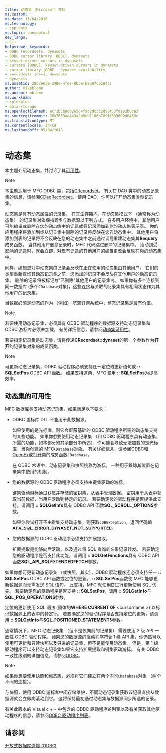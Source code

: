 ```yaml
---
title: 动态集 |Microsoft 文档
ms.custom: ''
ms.date: 11/04/2016
ms.technology:
- cpp-data
ms.topic: conceptual
dev_langs:
- C++
helpviewer_keywords:
- ODBC recordsets, dynasets
- ODBC cursor library [ODBC], dynasets
- keyset-driven cursors in dynasets
- cursors [ODBC], keyset-driven cursors in dynasets
- cursor library [ODBC], dynaset availability
- recordsets [C++], dynasets
- dynasets
ms.assetid: 2867e6be-208e-4fe7-8bbe-b8697cb1045c
author: mikeblome
ms.author: mblome
ms.workload:
- cplusplus
- data-storage
ms.openlocfilehash: ec71b5b00b26564f9c8dc3c2d98f53f8182b0ca3
ms.sourcegitcommit: 76b7653ae443a2b8eb1186b789f8503609d6453e
ms.translationtype: MT
ms.contentlocale: zh-CN
ms.lasthandoff: 05/04/2018
---
```

# <a name="dynaset"></a>动态集
本主题介绍动态集，并讨论了其[可用性](#_core_availability_of_dynasets)。  
  
> [!NOTE]
>  本主题适用于 MFC ODBC 类，包括[CRecordset](../../mfc/reference/crecordset-class.md)。 有关在 DAO 类中的动态记录集的信息，请参阅[CDaoRecordset](../../mfc/reference/cdaorecordset-class.md)。 使用 DAO，你可以打开动态集类型记录集。  
  
 动态集是具有动态属性的记录集。 在其生存期内，在动态集模式下 （通常称为动态集） 的记录集对象保持同步与数据源以下列方式。 在多用户环境中，其他用户可能编辑或删除在您的动态集中的记录或将记录添加到你的动态集表示表。 你的应用程序将添加到或从记录集中删除的记录将反映在您的动态集中。 其他用户将添加到表的记录将不会反映在您的动态集中之前通过调用重建动态集其**Requery**成员函数。 当其他用户删除记录时，MFC 代码跳过删除的记录集中。 滚动到受影响的记录时，就会立即，对现有记录的其他用户的编辑更改会反映在你的动态集中。  
  
 同样，编辑您对中动态集的记录会反映在正在使用的动态集由其他用户。 它们的类型重新查询其动态记录集之前，您添加的记录不会反映在其他用户的动态记录集。 删除的记录将被标记为"已删除"其他用户的记录集内。 如果你有多个连接到同一数据库 (多个`CDatabase`对象)，这些连接与关联的记录集具有相同状态作为其他用户的记录集。  
  
 当数据必须是动态的作为 （例如） 航空订票系统中，动态记录集是最有价值。  
  
> [!NOTE]
>  若要使用动态记录集，必须具有 ODBC 驱动程序的数据源支持动态记录集和 ODBC 游标库必须未加载。 有关详细信息，请参阅[动态集可用性](#_core_availability_of_dynasets)。  
  
 若要指定记录集是动态集，请将传递**CRecordset::dynaset**的第一个参数作为**打开**的记录集对象的成员函数。  
  
> [!NOTE]
>  可更新动态记录集，ODBC 驱动程序必须支持任一定位的更新语句或 **:: SQLSetPos** ODBC API 函数。 如果支持这两，MFC 使用 **:: SQLSetPos**为提高效率。  
  
##  <a name="_core_availability_of_dynasets"></a> 动态集的可用性  
 MFC 数据库类支持动态记录集，如果满足以下要求：  
  
-   ODBC 游标库 DLL 不能用于此数据源。  
  
     如果使用的是光标库，则它会屏蔽基础的 ODBC 驱动程序所需的动态集支持的某些功能。 如果你想要使用动态记录集 （和 ODBC 驱动程序具有动态集，所需的功能，如本部分的其余部分中所述），你可能会导致无法加载的是光标库，当你创建的 MFC`CDatabase`对象。 有关详细信息，请参阅[ODBC](../../data/odbc/odbc-basics.md)和[OpenEx](../../mfc/reference/cdatabase-class.md#openex)或[打开](../../mfc/reference/cdatabase-class.md#open)类的成员函数`CDatabase`。  
  
     在 ODBC 术语中，动态记录集和快照统称为游标。 一种用于跟踪其位置在记录集中使用的机制。  
  
-   您的数据源的 ODBC 驱动程序必须支持由键集驱动的游标。  
  
     键集驱动游标通过获取并存储的密钥集，从表中管理数据。 密钥用于从表中获取当前数据，当用户滚动到特定的记录。 若要确定您的驱动程序是否提供此支持，请调用 **:: SQLGetInfo**具有 ODBC API 函数**SQL_SCROLL_OPTIONS**参数。  
  
     如果你尝试打开不由键集支持动态集，则获取`CDBException`，返回代码值**AFX_SQL_ERROR_DYNASET_NOT_SUPPORTED**。  
  
-   您的数据源的 ODBC 驱动程序必须支持扩展提取。  
  
     扩展提取是能够向后滚动，以及通过将 SQL 查询的结果记录转发。 若要确定您的驱动程序是否支持此功能，请调用 **:: SQLGetFunctions**具有 ODBC API 函数**SQL_API_SQLEXTENDEDFETCH**参数。  
  
 如果你想可更新动态记录集 （或快照，其实），ODBC 驱动程序还必须支持任一 **:: SQLSetPos** ODBC API 函数或定位的更新。 **:: SQLSetPos**函数使 MFC 能够更新数据源而无需发送 SQL 语句。 此支持，MFC 就使用它进行更新使用 SQL 优先。 若要确定您的驱动程序是否支持 **:: SQLSetPos**，调用 **:: SQLGetInfo**与**SQL_POS_OPERATIONS**参数。  
  
 定位的更新使用 SQL 语法 (窗体的**WHERE CURRENT OF** \<cursorname >) 以标识数据源上的表中的特定行。 若要确定您的驱动程序是否支持定位的更新，请调用 **:: SQLGetInfo**与**SQL_POSITIONED_STATEMENTS**参数。  
  
 通常情况下，MFC 动态记录集 （但不是仅向前的记录集） 需要使用 2 级 API 一致性 ODBC 驱动程序。 如果您的数据源的驱动程序符合 1 级 API 集，你仍然可以使用可更新和只读快照以及只进的记录集，但不是能使用动态集。 但是，第 1 级驱动程序可以支持动态记录集如果它支持扩展提取和键集驱动游标。 有关 ODBC 一致性级别的详细信息，请参阅[ODBC](../../data/odbc/odbc-basics.md)。  
  
> [!NOTE]
>  如果你想要使用快照和动态集，必须将它们建立在两个不同`CDatabase`对象 （两个不同的连接）。  
  
 与快照，使用 ODBC 游标库中间存储维护，不同动态记录集获取该记录直接从数据源就会立即向滚动到它。 这将保持最初通过动态集与数据源同步所选的记录。  
  
 有关此版本的 Visual c + + 中包含的 ODBC 驱动程序的列表以及有关获取其他驱动程序的信息，请参阅[ODBC 驱动程序列表](../../data/odbc/odbc-driver-list.md)。  
  
## <a name="see-also"></a>请参阅  
 [开放式数据库连接 (ODBC)](../../data/odbc/open-database-connectivity-odbc.md)